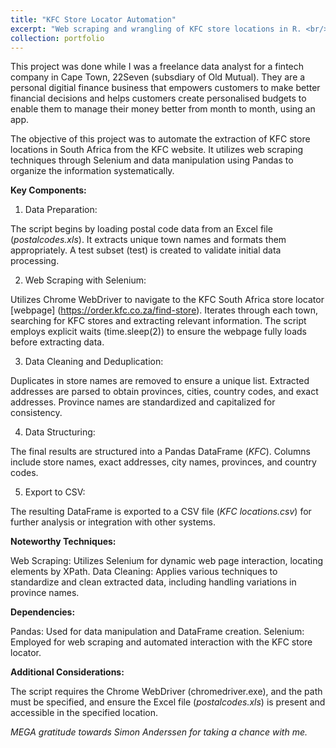 ```yaml
---
title: "KFC Store Locator Automation"
excerpt: "Web scraping and wrangling of KFC store locations in R. <br/><img src='/images/OIP.jpg'>"
collection: portfolio
---
```


This project was done while I was a freelance data analyst for a fintech company in Cape Town, 22Seven (subsdiary of Old Mutual). They are a personal digitial finance business that empowers customers to make better financial decisions and helps customers create personalised budgets to enable them to manage their money better from month to month, using an app. 

The objective of this project was to automate the extraction of KFC store locations in South Africa from the KFC website. It utilizes web scraping techniques through Selenium and data manipulation using Pandas to organize the information systematically.

**Key Components:**
1. Data Preparation:

The script begins by loading postal code data from an Excel file (*postalcodes.xls*). It extracts unique town names and formats them appropriately. A test subset (test) is created to validate initial data processing.

2. Web Scraping with Selenium:

Utilizes Chrome WebDriver to navigate to the KFC South Africa store locator [webpage] (https://order.kfc.co.za/find-store). Iterates through each town, searching for KFC stores and extracting relevant information. The script employs explicit waits (time.sleep(2)) to ensure the webpage fully loads before extracting data.

3. Data Cleaning and Deduplication:

Duplicates in store names are removed to ensure a unique list. Extracted addresses are parsed to obtain provinces, cities, country codes, and exact addresses. Province names are standardized and capitalized for consistency.

4. Data Structuring:

The final results are structured into a Pandas DataFrame (*KFC*). Columns include store names, exact addresses, city names, provinces, and country codes.

5. Export to CSV:

The resulting DataFrame is exported to a CSV file (*KFC locations.csv*) for further analysis or integration with other systems.

**Noteworthy Techniques:**

Web Scraping: Utilizes Selenium for dynamic web page interaction, locating elements by XPath.
Data Cleaning: Applies various techniques to standardize and clean extracted data, including handling variations in province names.

**Dependencies:**

Pandas: Used for data manipulation and DataFrame creation.
Selenium: Employed for web scraping and automated interaction with the KFC store locator.

**Additional Considerations:**

The script requires the Chrome WebDriver (chromedriver.exe), and the path must be specified, and ensure the Excel file (*postalcodes.xls*) is present and accessible in the specified location.

*MEGA gratitude towards Simon Anderssen for taking a chance with me.*


